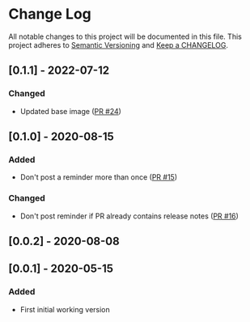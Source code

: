 # Change Log

All notable changes to this project will be documented in this file. This project adheres to [Semantic Versioning](http://semver.org/) and [Keep a CHANGELOG](http://keepachangelog.com/).

## [0.1.1] - 2022-07-12

### Changed

- Updated base image ([PR #24](https://github.com/ponylang/release-notes-reminder-bot-action/pull/24))

## [0.1.0] - 2020-08-15

### Added

- Don't post a reminder more than once ([PR #15](https://github.com/ponylang/release-notes-reminder-bot-action/pull/15))

### Changed

- Don't post reminder if PR already contains release notes ([PR #16](https://github.com/ponylang/release-notes-reminder-bot-action/pull/16))

## [0.0.2] - 2020-08-08

## [0.0.1] - 2020-05-15

### Added

- First initial working version

